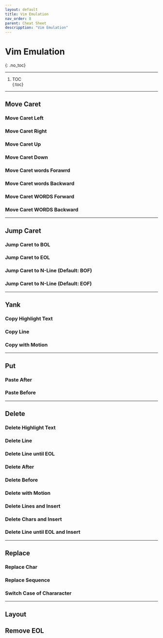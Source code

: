 ```yaml
---
layout: default
title: Vim Emulation
nav_order: 8
parent: Cheat Sheet
descripption: "Vim Emulation"
---
```


# Vim Emulation  
{: .no_toc}

<hr>

1. TOC  
{:toc}  

<hr>  

## Move Caret  

### Move Caret Left  

### Move Caret Right  

### Move Caret Up  

### Move Caret Down  

### Move Caret words Forawrd  

### Move Caret words Backward

### Move Caret WORDS Forward  

### Move Caret WORDS Backward  




<hr>  

## Jump Caret  

### Jump Caret to BOL  

### Jump Caret to EOL  

### Jump Caret to N-Line (Default: BOF)  

### Jump Caret to N-Line (Default: EOF)  

<hr>  

## Yank  

### Copy Highlight Text  

### Copy Line  

### Copy with Motion  

<hr>

## Put  
### Paste After 

### Paste Before  

<hr> 

## Delete  
### Delete Highlight Text 

### Delete Line  

### Delete Line until EOL  

### Delete After  

### Delete Before  

### Delete with Motion  

### Delete Lines and Insert  

### Delete Chars and Insert  

### Delete Line until EOL and Insert  

<hr>  


## Replace  

### Replace Char  

### Replace Sequence

### Switch Case of Chararacter  


<hr>  


## Layout  
## Remove EOL  
